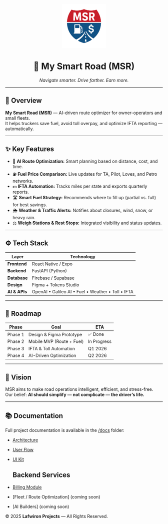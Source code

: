 <p align="center">
  <img src="design/msr_logo.png" alt="MSR Logo" width="140">
</p>

<h1 align="center">🚛 My Smart Road (MSR)</h1>
<p align="center"><em>Navigate smarter. Drive farther. Earn more.</em></p>

---

## 🧭 Overview

**My Smart Road (MSR)** — AI-driven route optimizer for owner-operators and small fleets.  
It helps truckers save fuel, avoid toll overpay, and optimize IFTA reporting — automatically.

---

## ✨ Key Features

- 🧠 **AI Route Optimization:** Smart planning based on distance, cost, and time.
- ⛽ **Fuel Price Comparison:** Live updates for TA, Pilot, Loves, and Petro networks.
- 💵 **IFTA Automation:** Tracks miles per state and exports quarterly reports.
- 🛣 **Smart Fuel Strategy:** Recommends where to fill up (partial vs. full) for best savings.
- 🌦 **Weather & Traffic Alerts:** Notifies about closures, wind, snow, or heavy rain.
- ⚖️ **Weigh Stations & Rest Stops:** Integrated visibility and status updates.

---

## ⚙️ Tech Stack

| Layer | Technology |
|-------|-------------|
| **Frontend** | React Native / Expo |
| **Backend** | FastAPI (Python) |
| **Database** | Firebase / Supabase |
| **Design** | Figma + Tokens Studio |
| **AI & APIs** | OpenAI • Galileo AI • Fuel • Weather • Toll • IFTA |

---

## 📅 Roadmap

| Phase | Goal | ETA |
|-------|------|-----|
| Phase 1 | Design & Figma Prototype | ✅ Done |
| Phase 2 | Mobile MVP (Route + Fuel) | In Progress |
| Phase 3 | IFTA & Toll Automation | Q1 2026 |
| Phase 4 | AI-Driven Optimization | Q2 2026 |

---

## 🧩 Vision

MSR aims to make road operations intelligent, efficient, and stress-free.  
Our belief: **AI should simplify — not complicate — the driver’s life.**

---
## 📚 Documentation
Full project documentation is available in the [/docs](docs/) folder:
- [Architecture](docs/architecture.md)
- [User Flow](docs/flow.md)
- [UI Kit](docs/ui-kit.md)

  ## Backend Services
- [Billing Module](backend/src/services/billing/README.md)
- [Fleet / Route Optimization] (coming soon)
- [AI Builders] (coming soon)


© 2025 **Lafwiron Projects** — All Rights Reserved.
